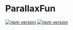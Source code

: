 ParallaxFun 
==========
[![npm version](https://badge.fury.io/js/jquery.svg)](http://badge.fury.io/js/jquery)
[![npm version](https://badge.fury.io/js/modernizr.svg)](http://badge.fury.io/js/modernizr) 
